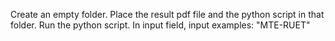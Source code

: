 Create an empty folder. Place the result pdf file and the python script in that folder. Run the python script. In input field, input examples: "MTE-RUET"
